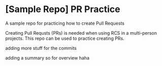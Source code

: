 # [Sample Repo] PR Practice
A sample repo for practicing how to create Pull Requests

Creating Pull Requsts (PRs) is needed when using RCS in a multi-person projects.
This repo can be used to practice creating PRs.

adding more stuff for the commits

adding a summary
so for overview haha
